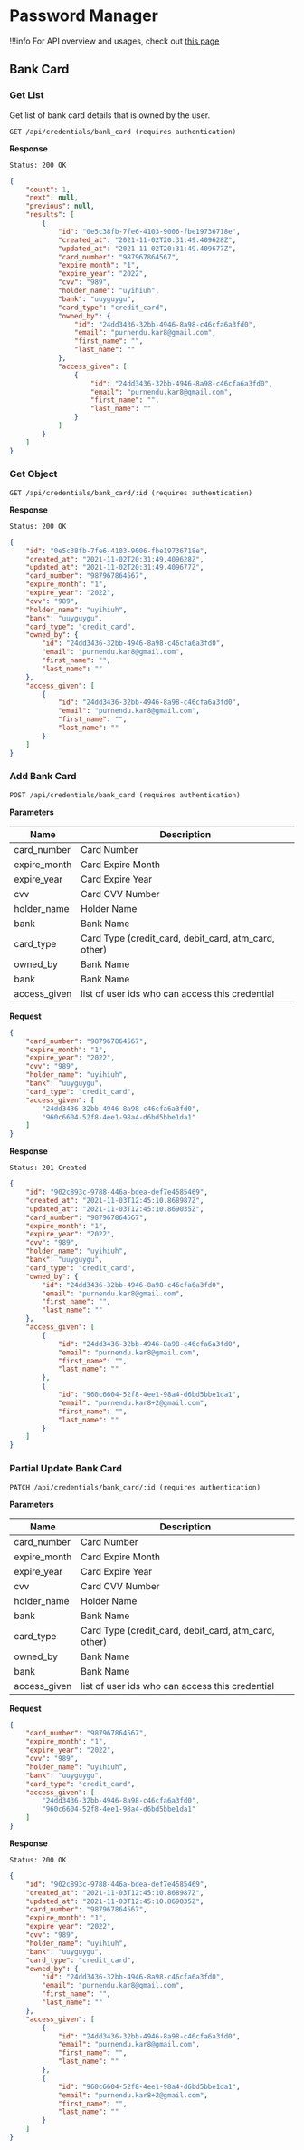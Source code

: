 # Password Manager

!!!info
    For API overview and usages, check out [this page](0-overview.md)

## Bank Card

### Get List
Get list of bank card details that is owned by the user.

```
GET /api/credentials/bank_card (requires authentication)
```

**Response**
```
Status: 200 OK
```
```json
{
    "count": 1,
    "next": null,
    "previous": null,
    "results": [
        {
            "id": "0e5c38fb-7fe6-4103-9006-fbe19736718e",
            "created_at": "2021-11-02T20:31:49.409628Z",
            "updated_at": "2021-11-02T20:31:49.409677Z",
            "card_number": "987967864567",
            "expire_month": "1",
            "expire_year": "2022",
            "cvv": "989",
            "holder_name": "uyihiuh",
            "bank": "uuyguygu",
            "card_type": "credit_card",
            "owned_by": {
                "id": "24dd3436-32bb-4946-8a98-c46cfa6a3fd0",
                "email": "purnendu.kar8@gmail.com",
                "first_name": "",
                "last_name": ""
            },
            "access_given": [
                {
                    "id": "24dd3436-32bb-4946-8a98-c46cfa6a3fd0",
                    "email": "purnendu.kar8@gmail.com",
                    "first_name": "",
                    "last_name": ""
                }
            ]
        }
    ]
}
```

### Get Object

```
GET /api/credentials/bank_card/:id (requires authentication)
```

**Response**
```
Status: 200 OK
```
```json
{
    "id": "0e5c38fb-7fe6-4103-9006-fbe19736718e",
    "created_at": "2021-11-02T20:31:49.409628Z",
    "updated_at": "2021-11-02T20:31:49.409677Z",
    "card_number": "987967864567",
    "expire_month": "1",
    "expire_year": "2022",
    "cvv": "989",
    "holder_name": "uyihiuh",
    "bank": "uuyguygu",
    "card_type": "credit_card",
    "owned_by": {
        "id": "24dd3436-32bb-4946-8a98-c46cfa6a3fd0",
        "email": "purnendu.kar8@gmail.com",
        "first_name": "",
        "last_name": ""
    },
    "access_given": [
        {
            "id": "24dd3436-32bb-4946-8a98-c46cfa6a3fd0",
            "email": "purnendu.kar8@gmail.com",
            "first_name": "",
            "last_name": ""
        }
    ]
}
```


### Add Bank Card

```
POST /api/credentials/bank_card (requires authentication)
```

**Parameters**

Name     | Description
---------|-------------------------------------
card_number | Card Number
expire_month | Card Expire Month
expire_year | Card Expire Year
cvv | Card CVV Number
holder_name | Holder Name
bank | Bank Name
card_type | Card Type (credit_card, debit_card, atm_card, other)
owned_by | Bank Name
bank | Bank Name
access_given | list of user ids who can access this credential



**Request**
```json
{
    "card_number": "987967864567",
    "expire_month": "1",
    "expire_year": "2022",
    "cvv": "989",
    "holder_name": "uyihiuh",
    "bank": "uuyguygu",
    "card_type": "credit_card",
    "access_given": [
        "24dd3436-32bb-4946-8a98-c46cfa6a3fd0",
        "960c6604-52f8-4ee1-98a4-d6bd5bbe1da1"
    ]
}
```

**Response**
```
Status: 201 Created
```
```json
{
    "id": "902c893c-9788-446a-bdea-def7e4585469",
    "created_at": "2021-11-03T12:45:10.868987Z",
    "updated_at": "2021-11-03T12:45:10.869035Z",
    "card_number": "987967864567",
    "expire_month": "1",
    "expire_year": "2022",
    "cvv": "989",
    "holder_name": "uyihiuh",
    "bank": "uuyguygu",
    "card_type": "credit_card",
    "owned_by": {
        "id": "24dd3436-32bb-4946-8a98-c46cfa6a3fd0",
        "email": "purnendu.kar8@gmail.com",
        "first_name": "",
        "last_name": ""
    },
    "access_given": [
        {
            "id": "24dd3436-32bb-4946-8a98-c46cfa6a3fd0",
            "email": "purnendu.kar8@gmail.com",
            "first_name": "",
            "last_name": ""
        },
        {
            "id": "960c6604-52f8-4ee1-98a4-d6bd5bbe1da1",
            "email": "purnendu.kar8+2@gmail.com",
            "first_name": "",
            "last_name": ""
        }
    ]
}
```


### Partial Update Bank Card

```
PATCH /api/credentials/bank_card/:id (requires authentication)
```

**Parameters**

Name     | Description
---------|-------------------------------------
card_number | Card Number
expire_month | Card Expire Month
expire_year | Card Expire Year
cvv | Card CVV Number
holder_name | Holder Name
bank | Bank Name
card_type | Card Type (credit_card, debit_card, atm_card, other)
owned_by | Bank Name
bank | Bank Name
access_given | list of user ids who can access this credential



**Request**
```json
{
    "card_number": "987967864567",
    "expire_month": "1",
    "expire_year": "2022",
    "cvv": "989",
    "holder_name": "uyihiuh",
    "bank": "uuyguygu",
    "card_type": "credit_card",
    "access_given": [
        "24dd3436-32bb-4946-8a98-c46cfa6a3fd0",
        "960c6604-52f8-4ee1-98a4-d6bd5bbe1da1"
    ]
}
```

**Response**
```
Status: 200 OK
```
```json
{
    "id": "902c893c-9788-446a-bdea-def7e4585469",
    "created_at": "2021-11-03T12:45:10.868987Z",
    "updated_at": "2021-11-03T12:45:10.869035Z",
    "card_number": "987967864567",
    "expire_month": "1",
    "expire_year": "2022",
    "cvv": "989",
    "holder_name": "uyihiuh",
    "bank": "uuyguygu",
    "card_type": "credit_card",
    "owned_by": {
        "id": "24dd3436-32bb-4946-8a98-c46cfa6a3fd0",
        "email": "purnendu.kar8@gmail.com",
        "first_name": "",
        "last_name": ""
    },
    "access_given": [
        {
            "id": "24dd3436-32bb-4946-8a98-c46cfa6a3fd0",
            "email": "purnendu.kar8@gmail.com",
            "first_name": "",
            "last_name": ""
        },
        {
            "id": "960c6604-52f8-4ee1-98a4-d6bd5bbe1da1",
            "email": "purnendu.kar8+2@gmail.com",
            "first_name": "",
            "last_name": ""
        }
    ]
}
```

